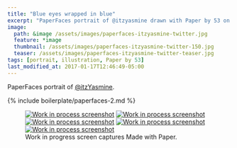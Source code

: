```yaml
---
title: "Blue eyes wrapped in blue"
excerpt: "PaperFaces portrait of @itzyasmine drawn with Paper by 53 on an iPad."
image: 
  path: &image /assets/images/paperfaces-itzyasmine-twitter.jpg 
  feature: *image
  thumbnail: /assets/images/paperfaces-itzyasmine-twitter-150.jpg
  teaser: /assets/images/paperfaces-itzyasmine-twitter-teaser.jpg
tags: [portrait, illustration, Paper by 53]
last_modified_at: 2017-01-17T12:46:49-05:00
---
```


PaperFaces portrait of [@itzYasmine](http://twitter.com/itzYasmine).

{% include boilerplate/paperfaces-2.md %}

<figure class="third">
	<a href="/assets/images/paperfaces-itzyasmine-process-1-lg.jpg"><img src="/assets/images/paperfaces-itzyasmine-process-1-600.jpg" alt="Work in process screenshot"></a>
	<a href="/assets/images/paperfaces-itzyasmine-process-2-lg.jpg"><img src="/assets/images/paperfaces-itzyasmine-process-2-600.jpg" alt="Work in process screenshot"></a>
	<a href="/assets/images/paperfaces-itzyasmine-process-3-lg.jpg"><img src="/assets/images/paperfaces-itzyasmine-process-3-600.jpg" alt="Work in process screenshot"></a>
	<a href="/assets/images/paperfaces-itzyasmine-process-4-lg.jpg"><img src="/assets/images/paperfaces-itzyasmine-process-4-600.jpg" alt="Work in process screenshot"></a>
	<a href="/assets/images/paperfaces-itzyasmine-process-5-lg.jpg"><img src="/assets/images/paperfaces-itzyasmine-process-5-600.jpg" alt="Work in process screenshot"></a>
	<figcaption>Work in progress screen captures Made with Paper.</figcaption>
</figure>
